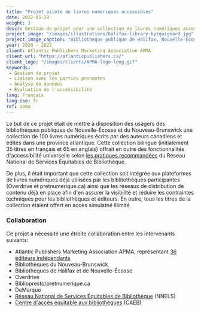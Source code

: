 ```yaml
---
title: "Projet pilote de livres numériques accessibles"
date: 2022-05-29
weight: 3
descr: Gestion de projet pour une collection de livres numériques accessibles dans les provinces atlantiques.
project_image: "/images/illustrations/halifax-library-bytguignard.jpg"
project_image_caption: "Bibliothèque publique de Halifax, Nouvelle-Écosse"
year: 2020 - 2022
client: Atlantic Publishers Marketing Association APMA
client_url: "https://atlanticpublishers.ca/"
client_logo: "/images/clients/APMA-logo-long.gif"
keywords: 
 - Gestion de projet
 - Liaison avec les parties prenantes
 - Analyse de données
 - Évaluation de l'accessibilité
lang: Français
lang-iso: fr
ref: apma
---
```


Le but de ce projet était de mettre à disposition des usagers des bibliothèques publiques de Nouvelle-Écosse et du Nouveau-Brunswick
une collection de 100 livres numériques écrits par des auteurs canadiens et édités dans une province atlantique. Cette collection
bilingue (initialement 35 titres en français et 65 en anglais) offrait en outre des fonctionnalités d'accessibilité universelle
selon [les pratiques recommandées](https://www.accessiblepublishing.ca/ressources-pour-les-editeurs/) du Réseau National de
Services Équitables de Bibliothèque.

De plus, il était important que cette collection soit intégrée aux plateformes de livres numériques déjà utilisées par les
biblitothèques participantes (Overdrive et pretnumerique.ca) ainsi que les réseaux de distribution de contenu déjà en place
afin d'en assurer la visibilité et réduire les contraintes techniques pour les bibliothèques et éditeurs. En outre, tous les titres
de la collection étaient offert en accès simulatné illimité.

### Collaboration

Ce projet a nécessité une étroite collaboration entre les intervenants suivants:

* Atlantic Publishers Marketing Association APMA, représentant [36 éditeurs indépendants](https://atlanticpublishers.ca/membership/)
* Bibliothèques du Nouveau-Brunswick
* Bibliothèques de Halifax et de Nouvelle-Écosse
* Overdrive
* Bibliopresto/pretnumerique.ca
* DeMarque
* [Réseau National de Services Équitables de Bibliothèque](https://nnels.ca/fr) (NNELS)
* [Centre d'accès équitable aux bibliothèques](https://celalibrary.ca/?lang=fr) (CAÉB)